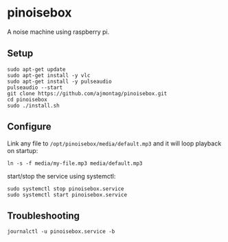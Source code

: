 # pinoisebox
A noise machine using raspberry pi.

## Setup 
```
sudo apt-get update
sudo apt-get install -y vlc
sudo apt-get install -y pulseaudio
pulseaudio --start
git clone https://github.com/ajmontag/pinoisebox.git
cd pinoisebox
sudo ./install.sh
```

## Configure
Link any file to `/opt/pinoisebox/media/default.mp3` and it will loop playback on startup:
```
ln -s -f media/my-file.mp3 media/default.mp3
```

start/stop the service using systemctl:
```
sudo systemctl stop pinoisebox.service
sudo systemctl start pinoisebox.service
```

## Troubleshooting

```
journalctl -u pinoisebox.service -b
```
